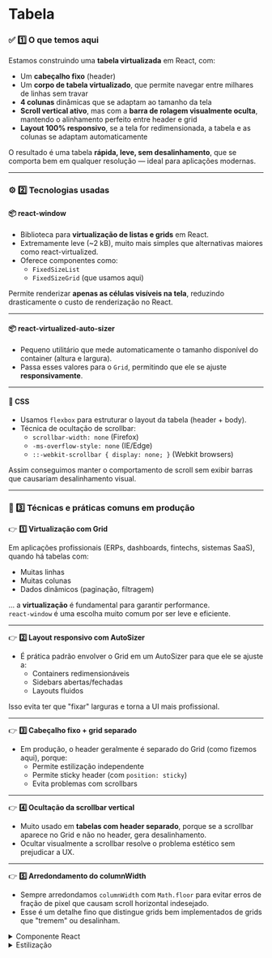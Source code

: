 # Tabela

### ✅ 1️⃣ O que temos aqui

Estamos construindo uma **tabela virtualizada** em React, com:

* Um **cabeçalho fixo** (header)
* Um **corpo de tabela virtualizado**, que permite navegar entre milhares de linhas sem travar
* **4 colunas** dinâmicas que se adaptam ao tamanho da tela
* **Scroll vertical ativo**, mas com a **barra de rolagem visualmente oculta**, mantendo o alinhamento perfeito entre header e grid
* **Layout 100% responsivo**, se a tela for redimensionada, a tabela e as colunas se adaptam automaticamente

O resultado é uma tabela **rápida, leve, sem desalinhamento**, que se comporta bem em qualquer resolução — ideal para aplicações modernas.

***

### ⚙️ 2️⃣ Tecnologias usadas

#### 📦 **react-window**

* Biblioteca para **virtualização de listas e grids** em React.
* Extremamente leve (\~2 kB), muito mais simples que alternativas maiores como react-virtualized.
* Oferece componentes como:
  * `FixedSizeList`
  * `FixedSizeGrid` (que usamos aqui)

Permite renderizar **apenas as células visíveis na tela**, reduzindo drasticamente o custo de renderização no React.

***

#### 📦 **react-virtualized-auto-sizer**

* Pequeno utilitário que mede automaticamente o tamanho disponível do container (altura e largura).
* Passa esses valores para o `Grid`, permitindo que ele se ajuste **responsivamente**.

***

#### 🎨 **CSS**

* Usamos `flexbox` para estruturar o layout da tabela (header + body).
* Técnica de ocultação de scrollbar:
  * `scrollbar-width: none` (Firefox)
  * `-ms-overflow-style: none` (IE/Edge)
  * `::-webkit-scrollbar { display: none; }` (Webkit browsers)

Assim conseguimos manter o comportamento de scroll sem exibir barras que causariam desalinhamento visual.

***

### 🚀 3️⃣ Técnicas e práticas comuns em produção

👉 **1️⃣ Virtualização com Grid**

Em aplicações profissionais (ERPs, dashboards, fintechs, sistemas SaaS), quando há tabelas com:

* Muitas linhas
* Muitas colunas
* Dados dinâmicos (paginação, filtragem)

... a **virtualização** é fundamental para garantir performance.\
`react-window` é uma escolha muito comum por ser leve e eficiente.

***

👉 **2️⃣ Layout responsivo com AutoSizer**

* É prática padrão envolver o Grid em um AutoSizer para que ele se ajuste a:
  * Containers redimensionáveis
  * Sidebars abertas/fechadas
  * Layouts fluidos

Isso evita ter que "fixar" larguras e torna a UI mais profissional.

***

👉 **3️⃣ Cabeçalho fixo + grid separado**

* Em produção, o header geralmente é separado do Grid (como fizemos aqui), porque:
  * Permite estilização independente
  * Permite sticky header (com `position: sticky`)
  * Evita problemas com scrollbars

***

👉 **4️⃣ Ocultação da scrollbar vertical**

* Muito usado em **tabelas com header separado**, porque se a scrollbar aparece no Grid e não no header, gera desalinhamento.
* Ocultar visualmente a scrollbar resolve o problema estético sem prejudicar a UX.

***

👉 **5️⃣ Arredondamento do columnWidth**

* Sempre arredondamos `columnWidth` com `Math.floor` para evitar erros de fração de pixel que causam scroll horizontal indesejado.
* Esse é um detalhe fino que distingue grids bem implementados de grids que "tremem" ou desalinham.



<details>

<summary>Componente React</summary>

```jsx
import { FixedSizeGrid as Grid } from "react-window";
import AutoSizer from "react-virtualized-auto-sizer";
import "./styles.css";

const rowCount = 1000;
const columnCount = 4;
const rowHeight = 35;

const getItem = (rowIndex, columnIndex) =>
  `Item ${rowIndex + 1} - Col ${columnIndex + 1}`;

const Test = () => {
  return (
    <div
      style={{
        height: "400px",
        display: "flex",
        flexDirection: "column",
        overflow: "hidden",
        boxSizing: "border-box",
      }}
    >
      <AutoSizer>
        {({ height, width }) => {
          const columnWidth = Math.floor(width / columnCount);
          const gridWidth = columnWidth * columnCount;
          const headerHeight = 40;
          const gridHeight = height - headerHeight;

          return (
            <>
              {/* Header */}
              <div
                className="grid-header"
                style={{
                  display: "flex",
                  width: gridWidth,
                  height: headerHeight,
                  boxSizing: "border-box",
                }}
              >
                {Array.from({ length: columnCount }).map((_, columnIndex) => (
                  <div
                    key={columnIndex}
                    style={{ width: columnWidth }}
                    className="grid-header-cell"
                  >
                    Coluna {columnIndex + 1}
                  </div>
                ))}
              </div>

              {/* Grid */}
              <Grid
                className="grid-wrapper"
                columnCount={columnCount}
                columnWidth={columnWidth}
                height={gridHeight}
                rowCount={rowCount}
                rowHeight={rowHeight}
                width={gridWidth}
              >
                {({ columnIndex, rowIndex, style }) => (
                  <div className="grid-cell" style={style}>
                    {getItem(rowIndex, columnIndex)}
                  </div>
                )}
              </Grid>
            </>
          );
        }}
      </AutoSizer>
    </div>
  );
};

export default Test;
```

</details>

<details>

<summary>Estilização</summary>

```css
.grid-header-cell {
  padding: 8px;
  background-color: #f7f7f7;
  font-weight: bold;
  border: 1px solid #ccc;
  box-sizing: border-box;
  text-align: center;
}

.grid-cell {
  padding: 8px;
  border: 1px solid #eee;
  box-sizing: border-box;
  text-align: center;
}

.grid-wrapper {
  scrollbar-width: none; /* Firefox */
  -ms-overflow-style: none; /* IE and Edge */
}

.grid-wrapper::-webkit-scrollbar {
  display: none; /* Chrome, Safari, Opera */
}
```

</details>
